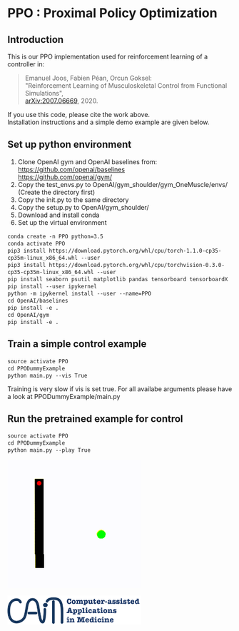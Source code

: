 # PPO : Proximal Policy Optimization 
## Introduction
This is our PPO implementation used for reinforcement learning of a controller in:
> Emanuel Joos, Fabien Péan, Orcun Goksel:\
"Reinforcement Learning of Musculoskeletal Control from Functional Simulations",\
[arXiv:2007.06669](https://arxiv.org/abs/2007.06669), 2020.

If you use this code, please cite the work above.\
Installation instructions and a simple demo example are given below.
## Set up python environment
1. Clone OpenAI gym and OpenAI baselines from:\
https://github.com/openai/baselines \
https://github.com/openai/gym/ 
2. Copy the test_envs.py to OpenAI/gym_shoulder/gym_OneMuscle/envs/ (Create the directory first)
3. Copy the init.py to the same directory
4. Copy the setup.py to OpenAI/gym_shoulder/
5. Download and install conda
6. Set up the virtual environment
```console
conda create -n PPO python=3.5
conda activate PPO
pip3 install https://download.pytorch.org/whl/cpu/torch-1.1.0-cp35-cp35m-linux_x86_64.whl --user
pip3 install https://download.pytorch.org/whl/cpu/torchvision-0.3.0-cp35-cp35m-linux_x86_64.whl --user
pip install seaborn psutil matplotlib pandas tensorboard tensorboardX
pip install --user ipykernel
python -m ipykernel install --user --name=PPO
cd OpenAI/baselines
pip install -e .
cd OpenAI/gym
pip install -e .
```
## Train a simple control example
```console
source activate PPO
cd PPODummyExample
python main.py --vis True
```
Training is very slow if vis is set true.
For all availabe arguments please have a look at PPODummyExample/main.py

## Run the pretrained example for control
```console
source activate PPO
cd PPODummyExample
python main.py --play True
```
![Simple control example](/videos/Dummy.gif)

<img src="/videos/CAiM_logo.png" width="300">
